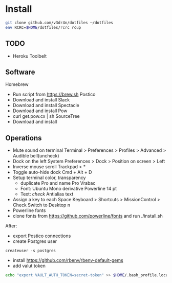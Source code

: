# Install

```bash
git clone github.com/v3dr4n/dotfiles ~/dotfiles
env RCRC=$HOME/dotfiles/rcrc rcup
```
## TODO
 - Heroku Toolbelt

## Software
Homebrew
  - Run script from https://brew.sh
Postico
  - Download and install
Slack
  - Download and install
Spectacle
  - Download and install
Pow
  - curl get.pow.cx | sh
SourceTree
  - Download and install

## Operations
  - Mute sound on terminal
    Terminal > Preferences > Profiles > Advanced > Audible bell(uncheck)
  - Dock on the left
    System Preferences > Dock > Position on screen > Left
  - Inverse mouse scroll
    Trackpad > *
  - Toggle auto-hide dock
    Cmd + Alt + D
  - Setup terminal color, transparency
    - duplicate Pro and name Pro Vrabac
    - Font: Ubuntu Mono derivative Powerline 14 pt
    - Text: *check* Antialias text
  - Assign a key to each Space
    Keyboard > Shortcuts > MissionControl > Check Switch to Desktop n
  - Powerline fonts
  - clone fonts from https://github.com/powerline/fonts and run ./install.sh

After:
  - export Postico connections
  - create Postgres user
```
createuser -s postgres
```
  - install https://github.com/rbenv/rbenv-default-gems
  - add valut token
```bash
echo "export VAULT_AUTH_TOKEN=secret-token" >> $HOME/.bash_profile.local
```
